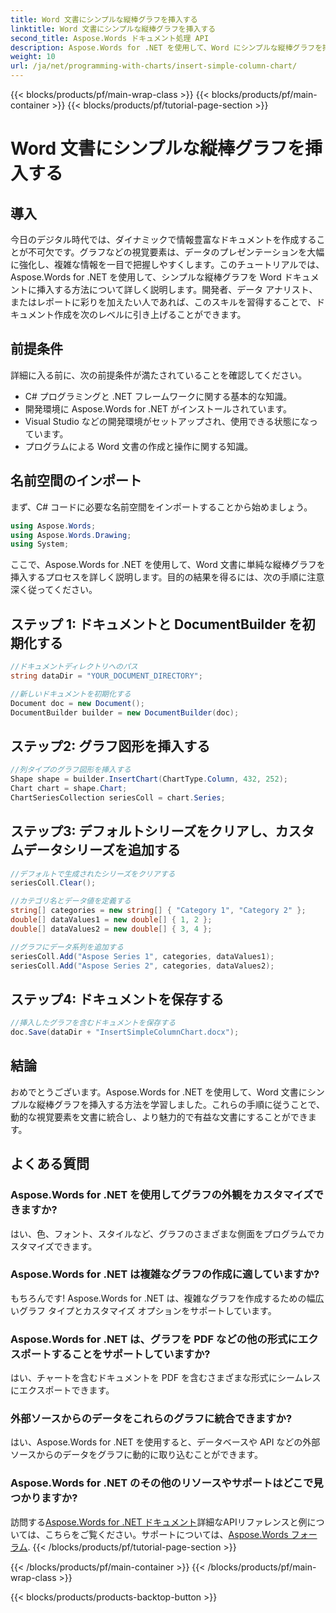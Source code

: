 ```yaml
---
title: Word 文書にシンプルな縦棒グラフを挿入する
linktitle: Word 文書にシンプルな縦棒グラフを挿入する
second_title: Aspose.Words ドキュメント処理 API
description: Aspose.Words for .NET を使用して、Word にシンプルな縦棒グラフを挿入する方法を学びます。動的なビジュアル データ プレゼンテーションを使用してドキュメントを強化します。
weight: 10
url: /ja/net/programming-with-charts/insert-simple-column-chart/
---
```


{{< blocks/products/pf/main-wrap-class >}}
{{< blocks/products/pf/main-container >}}
{{< blocks/products/pf/tutorial-page-section >}}

# Word 文書にシンプルな縦棒グラフを挿入する

## 導入

今日のデジタル時代では、ダイナミックで情報豊富なドキュメントを作成することが不可欠です。グラフなどの視覚要素は、データのプレゼンテーションを大幅に強化し、複雑な情報を一目で把握しやすくします。このチュートリアルでは、Aspose.Words for .NET を使用して、シンプルな縦棒グラフを Word ドキュメントに挿入する方法について詳しく説明します。開発者、データ アナリスト、またはレポートに彩りを加えたい人であれば、このスキルを習得することで、ドキュメント作成を次のレベルに引き上げることができます。

## 前提条件

詳細に入る前に、次の前提条件が満たされていることを確認してください。

- C# プログラミングと .NET フレームワークに関する基本的な知識。
- 開発環境に Aspose.Words for .NET がインストールされています。
- Visual Studio などの開発環境がセットアップされ、使用できる状態になっています。
- プログラムによる Word 文書の作成と操作に関する知識。

## 名前空間のインポート

まず、C# コードに必要な名前空間をインポートすることから始めましょう。

```csharp
using Aspose.Words;
using Aspose.Words.Drawing;
using System;
```

ここで、Aspose.Words for .NET を使用して、Word 文書に単純な縦棒グラフを挿入するプロセスを詳しく説明します。目的の結果を得るには、次の手順に注意深く従ってください。

## ステップ 1: ドキュメントと DocumentBuilder を初期化する

```csharp
//ドキュメントディレクトリへのパス
string dataDir = "YOUR_DOCUMENT_DIRECTORY";

//新しいドキュメントを初期化する
Document doc = new Document();
DocumentBuilder builder = new DocumentBuilder(doc);
```

## ステップ2: グラフ図形を挿入する

```csharp
//列タイプのグラフ図形を挿入する
Shape shape = builder.InsertChart(ChartType.Column, 432, 252);
Chart chart = shape.Chart;
ChartSeriesCollection seriesColl = chart.Series;
```

## ステップ3: デフォルトシリーズをクリアし、カスタムデータシリーズを追加する

```csharp
//デフォルトで生成されたシリーズをクリアする
seriesColl.Clear();

//カテゴリ名とデータ値を定義する
string[] categories = new string[] { "Category 1", "Category 2" };
double[] dataValues1 = new double[] { 1, 2 };
double[] dataValues2 = new double[] { 3, 4 };

//グラフにデータ系列を追加する
seriesColl.Add("Aspose Series 1", categories, dataValues1);
seriesColl.Add("Aspose Series 2", categories, dataValues2);
```

## ステップ4: ドキュメントを保存する

```csharp
//挿入したグラフを含むドキュメントを保存する
doc.Save(dataDir + "InsertSimpleColumnChart.docx");
```

## 結論

おめでとうございます。Aspose.Words for .NET を使用して、Word 文書にシンプルな縦棒グラフを挿入する方法を学習しました。これらの手順に従うことで、動的な視覚要素を文書に統合し、より魅力的で有益な文書にすることができます。

## よくある質問

### Aspose.Words for .NET を使用してグラフの外観をカスタマイズできますか?
はい、色、フォント、スタイルなど、グラフのさまざまな側面をプログラムでカスタマイズできます。

### Aspose.Words for .NET は複雑なグラフの作成に適していますか?
もちろんです! Aspose.Words for .NET は、複雑なグラフを作成するための幅広いグラフ タイプとカスタマイズ オプションをサポートしています。

### Aspose.Words for .NET は、グラフを PDF などの他の形式にエクスポートすることをサポートしていますか?
はい、チャートを含むドキュメントを PDF を含むさまざまな形式にシームレスにエクスポートできます。

### 外部ソースからのデータをこれらのグラフに統合できますか?
はい、Aspose.Words for .NET を使用すると、データベースや API などの外部ソースからのデータをグラフに動的に取り込むことができます。

### Aspose.Words for .NET のその他のリソースやサポートはどこで見つかりますか?
訪問する[Aspose.Words for .NET ドキュメント](https://reference.aspose.com/words/net/)詳細なAPIリファレンスと例については、こちらをご覧ください。サポートについては、[Aspose.Words フォーラム](https://forum.aspose.com/c/words/8).
{{< /blocks/products/pf/tutorial-page-section >}}

{{< /blocks/products/pf/main-container >}}
{{< /blocks/products/pf/main-wrap-class >}}

{{< blocks/products/products-backtop-button >}}
